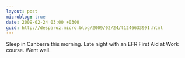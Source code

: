 ```yaml
---
layout: post
microblog: true
date: 2009-02-24 03:00 +0300
guid: http://desparoz.micro.blog/2009/02/24/t1246633991.html
---
```

Sleep in Canberra this morning.  Late night with an EFR First Aid at Work course.  Went well.
